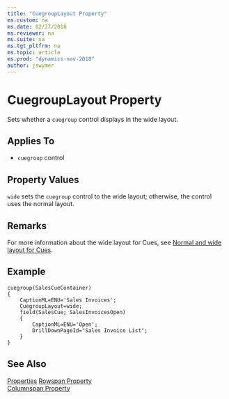 ```yaml
---
title: "CuegroupLayout Property"
ms.custom: na
ms.date: 02/27/2018
ms.reviewer: na
ms.suite: na
ms.tgt_pltfrm: na
ms.topic: article
ms.prod: "dynamics-nav-2018"
author: jswymer
---
```


# CuegroupLayout Property
Sets whether a `cuegroup` control displays in the wide layout.   
  
## Applies To  
  
-   `cuegroup` control
  
## Property Values  

`wide` sets the `cuegroup` control to the wide layout; otherwise, the control uses the normal layout.     
  
## Remarks  
For more information about the wide layout for Cues, see [Normal and wide layout for Cues](../cue-action-tiles.md#CueWideLayout).

## Example
```
cuegroup(SalesCueContainer)
{
    CaptionML=ENU='Sales Invoices';
    CuegroupLayout=wide;
    field(SalesCue; SalesInvoicesOpen)
    {
        CaptionML=ENU='Open';
        DrillDownPageId="Sales Invoice List";
    }
} 
```
  
## See Also  
[Properties](devenv-properties.md)
[Rowspan Property](devenv-rowspan-property.md)  
[Columnspan Property](devenv-columnspan-property.md)
<!--
[How to: Arrange Fields in Rows and Columns Using the GridLayout Control](How-to--Arrange-Fields-in-Rows-and-Columns-Using-the-GridLayout-Control.md) 
-->